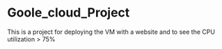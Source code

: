 # Goole_cloud_Project
This is a project for deploying the VM with a website and to see the CPU utilization > 75% 

